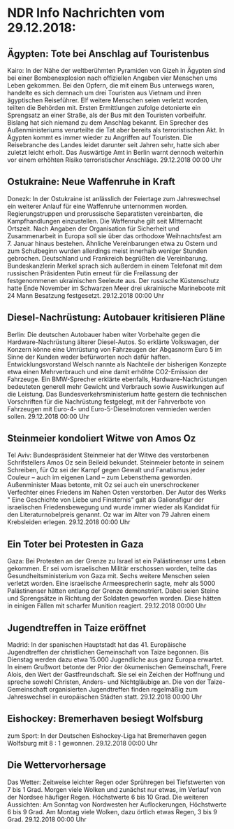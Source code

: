 # NDR Info Nachrichten vom 29.12.2018:


## Ägypten: Tote bei Anschlag auf Touristenbus
Kairo: In der Nähe der weltberühmten Pyramiden von Gizeh in Ägypten sind bei einer Bombenexplosion nach offiziellen Angaben vier Menschen ums Leben gekommen. Bei den Opfern, die mit einem Bus unterwegs waren, handelte es sich demnach um drei Touristen aus Vietnam und ihren ägyptischen Reiseführer. Elf weitere Menschen seien verletzt worden, teilten die Behörden mit. Ersten Ermittlungen zufolge detonierte ein Sprengsatz an einer Straße, als der Bus mit den Touristen vorbeifuhr. Bislang hat sich niemand zu dem Anschlag bekannt. Ein Sprecher des Außenministeriums verurteilte die Tat aber bereits als terroristischen Akt. In Ägypten kommt es immer wieder zu Angriffen auf Touristen. Die Reisebranche des Landes leidet darunter seit Jahren sehr, hatte sich aber zuletzt leicht erholt. Das Auswärtige Amt in Berlin warnt dennoch weiterhin vor einem erhöhten Risiko terroristischer Anschläge. 29.12.2018 00:00 Uhr 

## Ostukraine: Neue Waffenruhe in Kraft
Donezk: In der Ostukraine ist anlässlich der Feiertage zum Jahreswechsel ein weiterer Anlauf für eine Waffenruhe unternommen worden. Regierungstruppen und prorussische Separatisten vereinbarten, die Kampfhandlungen einzustellen. Die Waffenruhe gilt seit MItternacht Ortszeit. Nach Angaben der Organisation für Sicherheit und Zusammenarbeit in Europa soll sie über das orthodoxe Weihnachtsfest am 7. Januar hinaus bestehen. Ähnliche Vereinbarungen etwa zu Ostern und zum Schulbeginn wurden allerdings meist innerhalb weniger Stunden gebrochen. Deutschland und Frankreich begrüßten die Vereinbarung. Bundeskanzlerin Merkel sprach sich außerdem in einem Telefonat mit dem russischen Präsidenten Putin erneut für die Freilassung der festgenommenen ukrainischen Seeleute aus. Der russische Küstenschutz hatte Ende November im Schwarzen Meer drei ukrainische Marineboote mit 24 Mann Besatzung festgesetzt. 29.12.2018 00:00 Uhr 

## Diesel-Nachrüstung: Autobauer kritisieren Pläne
Berlin: Die deutschen Autobauer haben witer Vorbehalte gegen die Hardware-Nachrüstung älterer Diesel-Autos. So erklärte Volkswagen, der Konzern könne eine Umrüstung von Fahrzeugen der Abgasnorm Euro 5 im Sinne der Kunden weder befürworten noch dafür haften. Entwicklungsvorstand Welsch nannte als Nachteile der bisherigen Konzepte etwa einen Mehrverbrauch und eine damit erhöhte CO2-Emission der Fahrzeuge. Ein BMW-Sprecher erklärte ebenfalls, Hardware-Nachrüstungen bedeuteten generell mehr Gewicht und Verbrauch sowie Auswirkungen auf die Leistung. Das Bundesverkehrsministerium hatte gestern die technischen Vorschriften für die Nachrüstung festgelegt, mit der Fahrverbote von Fahrzeugen mit Euro-4- und Euro-5-Dieselmotoren vermieden werden sollen. 29.12.2018 00:00 Uhr 

## Steinmeier kondoliert Witwe von Amos Oz
Tel Aviv: Bundespräsident Steinmeier hat der Witwe des verstorbenen Schrifstellers Amos Oz sein Beileid bekundet. Steinmeier betonte in seinem Schreiben, für Oz sei der Kampf gegen Gewalt und Fanatismus jeder Couleur – auch im eigenen Land – zum Lebensthema geworden. Außenminister Maas betonte, mit Oz sei auch ein unerschrockener Verfechter eines Friedens im Nahen Osten verstorben. Der Autor des Werks " Eine Geschichte von Liebe und Finsternis" galt als Galionsfigur der israelischen Friedensbewegung und wurde immer wieder als Kandidat für den Literaturnobelpreis genannt. Oz war im Alter von 79 Jahren einem Krebsleiden erlegen. 29.12.2018 00:00 Uhr 

## Ein Toter bei Protesten in Gaza
Gaza: Bei Protesten an der Grenze zu Israel ist ein Palästinenser ums Leben gekommen. Er sei vom israelischen Militär erschossen worden, teilte das Gesundheitsministerium von Gaza mit. Sechs weitere Menschen seien verletzt worden. Eine israelische Armeesprecherin sagte, mehr als 5000 Palästinenser hätten entlang der Grenze demonstriert. Dabei seien Steine und Sprengsätze in Richtung der Soldaten geworfen worden. Diese hätten in einigen Fällen mit scharfer Munition reagiert. 29.12.2018 00:00 Uhr 

## Jugendtreffen in Taize eröffnet
Madrid: In der spanischen Hauptstadt hat das 41. Europäische Jugendtreffen der christlichen Gemeinschaft von Taize begonnen. Bis Dienstag werden dazu etwa 15.000 Jugendliche aus ganz Europa erwartet. In einem Grußwort betonte der Prior der ökumenischen Gemeinschaft, Frere Alois, den Wert der Gastfreundschaft. Sie sei ein Zeichen der Hoffnung und spreche sowohl Christen, Anders- und Nichtgläubige an. Die von der Taize-Gemeinschaft organisierten Jugendtreffen finden regelmäßig zum Jahreswechsel in europäischen Städten statt. 29.12.2018 00:00 Uhr 

## Eishockey: Bremerhaven besiegt Wolfsburg
zum Sport: In der Deutschen Eishockey-Liga hat Bremerhaven gegen Wolfsburg mit 8 : 1 gewonnen. 29.12.2018 00:00 Uhr 

## Die Wettervorhersage
Das Wetter:
Zeitweise leichter Regen oder Sprühregen bei Tiefstwerten von 7 bis 1 Grad. Morgen viele Wolken und zunächst nur etwas, im Verlauf von der Nordsee häufiger Regen. Höchstwerte 6 bis 10 Grad. Die weiteren Aussichten: Am Sonntag von Nordwesten her Auflockerungen, Höchstwerte 6 bis 9 Grad. Am Montag viele Wolken, dazu örtlich etwas Regen, 3 bis 9 Grad. 29.12.2018 00:00 Uhr 
